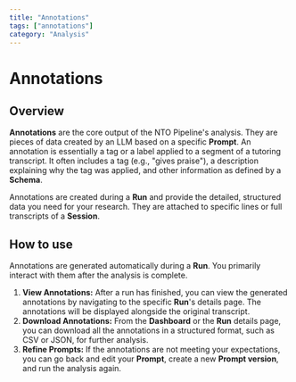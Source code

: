 ```yaml
---
title: "Annotations"
tags: ["annotations"]
category: "Analysis"
---
```


# Annotations

## Overview

**Annotations** are the core output of the NTO Pipeline's analysis. They are pieces of data created by an LLM based on a specific **Prompt**. An annotation is essentially a tag or a label applied to a segment of a tutoring transcript. It often includes a tag (e.g., "gives praise"), a description explaining why the tag was applied, and other information as defined by a **Schema**.

Annotations are created during a **Run** and provide the detailed, structured data you need for your research. They are attached to specific lines or full transcripts of a **Session**.

## How to use

Annotations are generated automatically during a **Run**. You primarily interact with them after the analysis is complete.

1.  **View Annotations:** After a run has finished, you can view the generated annotations by navigating to the specific **Run**'s details page. The annotations will be displayed alongside the original transcript.
2.  **Download Annotations:** From the **Dashboard** or the **Run** details page, you can download all the annotations in a structured format, such as CSV or JSON, for further analysis.
3.  **Refine Prompts:** If the annotations are not meeting your expectations, you can go back and edit your **Prompt**, create a new **Prompt version**, and run the analysis again.